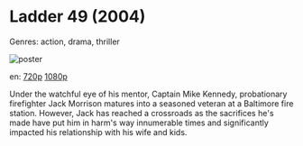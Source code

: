 # Ladder 49 (2004)

Genres: action, drama, thriller

![poster](http://image.tmdb.org/t/p/w500/opgPMSdkXsTOB5W169VlivKyaZQ.jpg)

en:
  [720p](magnet:?xt=urn:btih:9A580AAE2BACE98DA74A9EFFC6AABE56AD75278E&tr=udp://glotorrents.pw:6969/announce&tr=udp://tracker.opentrackr.org:1337/announce&tr=udp://torrent.gresille.org:80/announce&tr=udp://tracker.openbittorrent.com:80&tr=udp://tracker.coppersurfer.tk:6969&tr=udp://tracker.leechers-paradise.org:6969&tr=udp://p4p.arenabg.ch:1337&tr=udp://tracker.internetwarriors.net:1337)
  [1080p](magnet:?xt=urn:btih:5AF52DBB1570DCF674B0FFF67083A2048E3FFC3D&tr=udp://glotorrents.pw:6969/announce&tr=udp://tracker.opentrackr.org:1337/announce&tr=udp://torrent.gresille.org:80/announce&tr=udp://tracker.openbittorrent.com:80&tr=udp://tracker.coppersurfer.tk:6969&tr=udp://tracker.leechers-paradise.org:6969&tr=udp://p4p.arenabg.ch:1337&tr=udp://tracker.internetwarriors.net:1337)
  


Under the watchful eye of his mentor, Captain Mike Kennedy, probationary firefighter Jack Morrison matures into a seasoned veteran at a Baltimore fire station. However, Jack has reached a crossroads  as the sacrifices he's made have put him in harm's way innumerable times and significantly impacted his relationship with his wife and kids.
